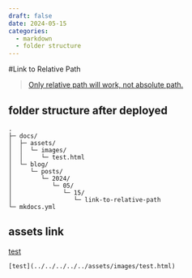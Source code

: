 ```yaml
---
draft: false
date: 2024-05-15
categories:
  - markdown
  - folder structure
---
```


#Link to Relative Path

> [Only relative path will work, not absolute path.](https://github.com/mkdocs/mkdocs/discussions/3230)

<!-- more -->

## folder structure after deployed

```
.
├─ docs/
│  ├─ assets/
│  │  └─ images/
│  │     └─ test.html
│  └─ blog/
│     └─ posts/
│        └─ 2024/
│           └─ 05/
│              └─ 15/
│                 └─ link-to-relative-path
└─ mkdocs.yml

```


## assets link

[test](../../../../../assets/images/test.html)

`[test](../../../../../assets/images/test.html)`



